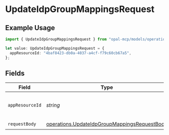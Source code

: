 # UpdateIdpGroupMappingsRequest

## Example Usage

```typescript
import { UpdateIdpGroupMappingsRequest } from "opal-mcp/models/operations";

let value: UpdateIdpGroupMappingsRequest = {
  appResourceId: "4baf8423-db0a-4037-a4cf-f79c60cb67a5",
};
```

## Fields

| Field                                                                                                        | Type                                                                                                         | Required                                                                                                     | Description                                                                                                  | Example                                                                                                      |
| ------------------------------------------------------------------------------------------------------------ | ------------------------------------------------------------------------------------------------------------ | ------------------------------------------------------------------------------------------------------------ | ------------------------------------------------------------------------------------------------------------ | ------------------------------------------------------------------------------------------------------------ |
| `appResourceId`                                                                                              | *string*                                                                                                     | :heavy_check_mark:                                                                                           | The ID of the Okta app.                                                                                      | 4baf8423-db0a-4037-a4cf-f79c60cb67a5                                                                         |
| `requestBody`                                                                                                | [operations.UpdateIdpGroupMappingsRequestBody](../../models/operations/updateidpgroupmappingsrequestbody.md) | :heavy_check_mark:                                                                                           | N/A                                                                                                          |                                                                                                              |